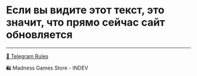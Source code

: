 # Если вы видите этот текст, это значит, что прямо сейчас сайт обновляется

- - - - -

[📜 Telegram Rules](https://gamzeechert.github.io/_telegramrules/_pages/rules_README.md)

🛍️ Madness Games Store - INDEV
